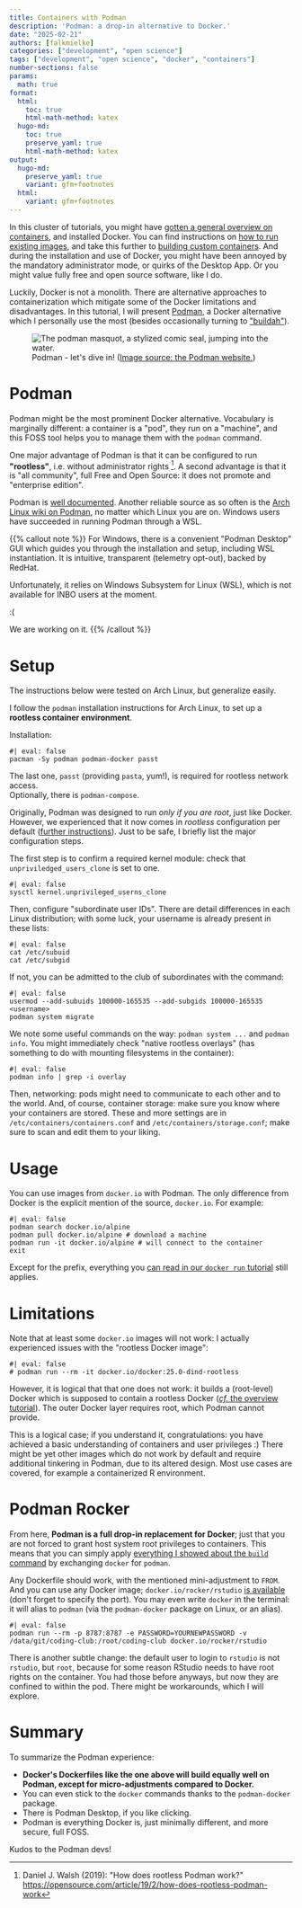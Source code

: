 ```yaml
---
title: Containers with Podman
description: 'Podman: a drop-in alternative to Docker.'
date: "2025-02-21"
authors: [falkmielke]
categories: ["development", "open science"]
tags: ["development", "open science", "docker", "containers"]
number-sections: false
params:
  math: true
format:
  html:
    toc: true
    html-math-method: katex
  hugo-md:
    toc: true
    preserve_yaml: true
    html-math-method: katex
output:
  hugo-md:
    preserve_yaml: true
    variant: gfm+footnotes
  html:
    variant: gfm+footnotes
---
```




In this cluster of tutorials, you might have [gotten a general overview on containers](../../tutorials/development_containers1), and installed Docker.
You can find instructions on [how to run existing images](../../tutorials/development_containers2_run), and take this further to [building custom containers](../../tutorials/development_containers3_build).
And during the installation and use of Docker, you might have been annoyed by the mandatory administrator mode, or quirks of the Desktop App.
Or you might value fully free and open source software, like I do.

Luckily, Docker is not a monolith.
There are alternative approaches to containerization which mitigate some of the Docker limitations and disadvantages.
In this tutorial, I will present [Podman](https://podman.io), a Docker alternative which I personally use the most (besides occasionally turning to ["buildah"](https://buildah.io)).


<figure>
<img src="https://podman.io/images/raw/characters/seal-diving.png" alt="The podman masquot, a stylized comic seal, jumping into the water." />
<figcaption aria-hidden="true">Podman - let's dive in! (<a href="https://podman.io/features">Image source: the Podman website.</a>)</figcaption>
</figure>


# Podman

Podman might be the most prominent Docker alternative.
Vocabulary is marginally different: a container is a "pod", they run on a "machine", and this FOSS tool helps you to manage them with the `podman` command.

One major advantage of Podman is that it can be configured to run **"rootless"**, i.e. without administrator rights [^1].
A second advantage is that it is "all community", full Free and Open Source: it does not promote and "enterprise edition".

Podman is [well documented](https://podman.io/docs/installation).
Another reliable source as so often is the [Arch Linux wiki on Podman](https://wiki.archlinux.org/title/Podman), no matter which Linux you are on.
Windows users have succeeded in running Podman through a WSL.

{{% callout note %}}
For Windows, there is a convenient "Podman Desktop" GUI which guides you through the installation and setup, including WSL instantiation.
It is intuitive, transparent (telemetry opt-out), backed by RedHat.

Unfortunately, it relies on Windows Subsystem for Linux (WSL), which is not available for INBO users at the moment.

:(

We are working on it.
{{% /callout %}}

# Setup

The instructions below were tested on Arch Linux, but generalize easily.

I follow the `podman` installation instructions for Arch Linux, to set up a **rootless container environment**.

Installation:

``` {sh}
#| eval: false
pacman -Sy podman podman-docker passt
```

The last one, `passt` (providing `pasta`, yum!), is required for rootless network access.  
Optionally, there is `podman-compose`.

Originally, Podman was designed to run *only if you are root*, just like Docker.
However, we experienced that it now comes in *rootless* configuration per default ([further instructions](https://man.archlinux.org/man/podman.1#Rootless_mode)).
Just to be safe, I briefly list the major configuration steps.

The first step is to confirm a required kernel module: check that `unpriviledged_users_clone` is set to one.

``` {sh}
#| eval: false
sysctl kernel.unprivileged_userns_clone
```

Then, configure "subordinate user IDs".
There are detail differences in each Linux distribution; with some luck, your username is already present in these lists:

``` {sh}
#| eval: false
cat /etc/subuid
cat /etc/subgid
```

If not, you can be admitted to the club of subordinates with the command:

``` {sh}
#| eval: false
usermod --add-subuids 100000-165535 --add-subgids 100000-165535 <username>
podman system migrate
```

We note some useful commands on the way: `podman system ...` and `podman info`.
You might immediately check "native rootless overlays" (has something to do with mounting filesystems in the container):

``` {sh}
#| eval: false
podman info | grep -i overlay
```

Then, networking: pods might need to communicate to each other and to the world.
And, of course, container storage: make sure you know where your containers are stored.
These and more settings are in `/etc/containers/containers.conf` and `/etc/containers/storage.conf`; make sure to scan and edit them to your liking.

# Usage

You can use images from `docker.io` with Podman.
The only difference from Docker is the explicit mention of the source, `docker.io`.
For example:

``` {sh}
#| eval: false
podman search docker.io/alpine
podman pull docker.io/alpine # download a machine
podman run -it docker.io/alpine # will connect to the container
exit
```

Except for the prefix, everything you [can read in our `docker run` tutorial](../../tutorials/development_containers2_run) still applies.

# Limitations

Note that at least some `docker.io` images will not work: I actually experienced issues with the "rootless Docker image":

``` {sh}
#| eval: false
# podman run --rm -it docker.io/docker:25.0-dind-rootless
```

However, it is logical that that one does not work: it builds a (root-level) Docker which is supposed to contain a rootless Docker ([*cf.* the overview tutorial](../../tutorials/development_containers1#sec-rootless)).
The outer Docker layer requires root, which Podman cannot provide.

This is a logical case; if you understand it, congratulations: you have achieved a basic understanding of containers and user privileges :)
There might be yet other images which do not work by default and require additional tinkering in Podman, due to its altered design.
Most use cases are covered, for example a containerized R environment.

# Podman Rocker

From here, **Podman is a full drop-in replacement for Docker**; just that you are not forced to grant host system root privileges to containers.
This means that you can simply apply [everything I showed about the `build` command](../../tutorial/development_containers3_build) by exchanging `docker` for `podman`.

Any Dockerfile should work, with the mentioned mini-adjustment to `FROM`.
And you can use any Docker image; `docker.io/rocker/rstudio` [is available](https://rocker-project.org/use/rootless-podman.html) (don't forget to specify the port).
You may even write `docker` in the terminal: it will alias to `podman` (via the `podman-docker` package on Linux, or an alias).

``` {sh}
#| eval: false
podman run --rm -p 8787:8787 -e PASSWORD=YOURNEWPASSWORD -v /data/git/coding-club:/root/coding-club docker.io/rocker/rstudio
```

There is another subtle change: the default user to login to `rstudio` is not `rstudio`, but `root`, because for some reason RStudio needs to have root rights on the container.
You had those before anyways, but now they are confined to within the pod.
There might be workarounds, which I will explore.

# Summary

To summarize the Podman experience:

-   **Docker's Dockerfiles like the one above will build equally well on Podman, except for micro-adjustments compared to Docker.**
-   You can even stick to the `docker` commands thanks to the `podman-docker` package.
-   There is Podman Desktop, if you like clicking.
-   Podman is everything Docker is, just minimally different, and more secure, full FOSS.

Kudos to the Podman devs!

[^1]: Daniel J. Walsh (2019): "How does rootless Podman work?" <https://opensource.com/article/19/2/how-does-rootless-podman-work>
